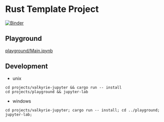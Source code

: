 Rust Template Project
=====================

[![Binder](https://mybinder.org/badge_logo.svg)](https://mybinder.org/v2/gh/nyar-vm/valkyrie-jupyter/dev?labpath=playground%2FMain.ipynb)


## Playground

[playground/Main.ipynb](https://github.com/nyar-vm/valkyrie-jupyter/blob/dev/projects/playground/Main.ipynb)


## Development

- unix

```shell
cd projects/valkyrie-jupyter && cargo run -- install
cd projects/playground && jupyter-lab
```

- windows

```shell
cd projects/valkyrie-jupyter; cargo run -- install; cd ../playground; jupyter-lab;
```
